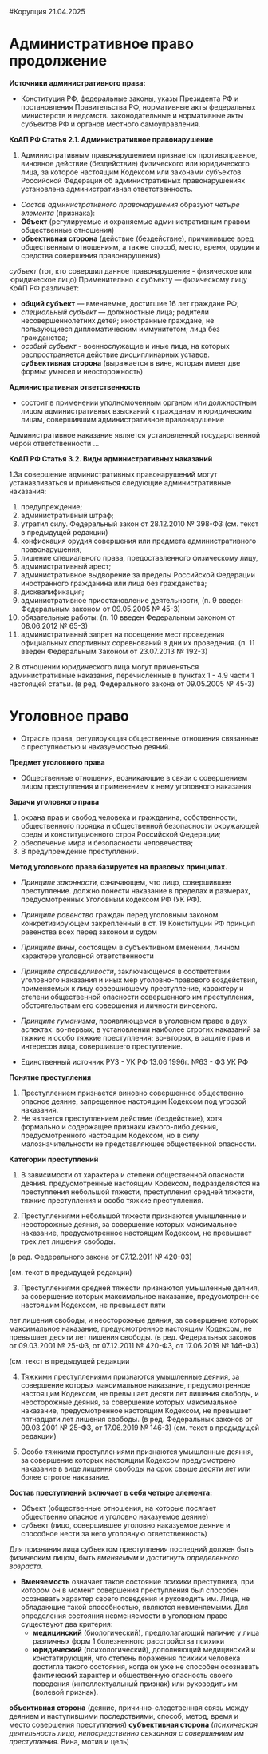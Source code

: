 #Корупция 
21.04.2025
# Административное право продолжение 
**Источники административного права:**
- Конституция РФ, федеральные законы, указы Президента РФ и постановления Правительства РФ, нормативные акты федеральных министерств и ведомств. законодательные и нормативные акты субъектов РФ и органов местного самоуправления.

**КоАП РФ Статья 2.1. Административное правонарушение**
1. Административным правонарушением признается противоправное, виновное действие (бездействие) физического или юридического лица, за которое настоящим Кодексом или законами субъектов Российской Федерации об административных правонарушениях установлена административная ответственность.

- *Состав административного правонарушения* образуют *четыре элемента* (признака):
- **Объект** (регулируемые и охраняемые административным правом общественные отношения)
- **объективная сторона** (действие (бездействие), причинившее вред общественным отношениям, а также способ, место, время, орудия и средства совершения правонарушения)

*субъект* (тот, кто совершил данное правонарушение - физическое или юридическое лицо)
Применительно к субъекту — физическому лицу КоАП РФ различает:

- **общий субъект** — вменяемые, достигшие 16 лет граждане РФ;
- *специальный субъект* — должностные лица; родители несовершеннолетних детей; иностранные граждане, не пользующиеся дипломатическим иммунитетом; лица без гражданства;
- *особый субъект* - военнослужащие и иные лица, на которых распространяется действие дисциплинарных уставов.
**субъективная сторона** (выражается в вине, которая имеет две формы: умысел и неосторожность)

**Административная ответственность**
- состоит в применении уполномоченным органом или должностным лицом административных взысканий к гражданам и юридическим лицам, совершившим административное правонарушение

Административное наказание является установленной государственной мерой ответственности ...

**КоАП РФ Статья 3.2. Виды административных наказаний**

1.За совершение административных правонарушений могут устанавливаться и применяться следующие административные наказания:
1) предупреждение;
2) административный штраф;
3) утратил силу. Федеральный закон от 28.12.2010 № 398-ФЗ (см. текст в предыдущей редакции)
4) конфискация орудия совершения или предмета административного правонарушения;
5) лишение специального права, предоставленного физическому лицу,
6) административный арест;
7) административное выдворение за пределы Российской Федерации иностранного гражданина или лица без гражданства;
8) дисквалификация;
9) административное приостановление деятельности, 
	(п. 9 введен Федеральным законом от 09.05.2005 № 45-3)
10) обязательные работы:
	(п. 10 введен Федеральным законом от 08.06.2012 № 65-3)
11) административный запрет на посещение мест проведения официальных спортивных соревнований в дни их проведения.
	(п. 11 введен Федеральным Законом от 23.07.2013 № 192-3)

2.В отношении юридического лица могут применяться административные наказания, перечисленные в пунктах 1 - 4.9 части 1 настоящей статьи. 
(в ред. Федерального закона от 09.05.2005 № 45-3)


# Уголовное право
- Отрасль права, регулирующая общественные отношения связанные с преступностью и наказуемостью деяний.

**Предмет уголовного права**
- Общественные отношения, возникающие в связи с совершением лицом преступления и применением к нему уголовного наказания

**Задачи уголовного права** 
1. охрана прав и свобод человека и гражданина, собственности, общественного порядка и общественной безопасности окружающей среды и конституционного строя Российской Федерации;
2. обеспечение мира и безопасности человечества;
3. В предупреждение преступлений.

**Метод уголовного права базируется на правовых принципах.**
- *Принципе законности*, означающем, что лицо, совершившее преступление. должно понести наказание в пределах и размерах, предусмотренных Уголовным кодексом РФ (УК РФ).
- *Принципе равенства* граждан перед уголовным законом конкретизирующем закрепленный в ст. 19 Конституции РФ принцип равенства всех перед законом и судом
- *Принципе вины*, состоящем в субъективном вменении, личном характере уголовной ответственности
- *Принципе справедливости*, заключающемся в соответствии уголовного наказания и иных мер уголовно-правового воздействия, применяемых к лицу совершившему преступление, характеру и степени общественной опасности совершенного им преступления, обстоятельствам его совершения и личности виновного.
- *Принципе гуманизма*, проявляющемся в уголовном праве в двух аспектах: во-первых, в установлении наиболее строгих наказаний за тяжкие и особо тяжкие преступления; во-вторых, в защите прав и интересов лица, совершившего преступление.

- Единственный источник РУЗ - УК РФ 13.06 1996г. №63 - ФЗ УК РФ

**Понятие преступления**
1. Преступлением признается виновно совершенное общественно опасное деяние, запрещенное настоящим Кодексом под угрозой наказания.
2. Не является преступлением действие (бездействие), хотя формально и содержащее признаки какого-либо деяния, предусмотренного настоящим Кодексом, но в силу малозначительности не представляющее общественной опасности.

**Категории преступлений**
1. В зависимости от характера и степени общественной опасности деяния. предусмотренные настоящим Кодексом, подразделяются на преступления небольшой тяжести, преступления средней тяжести, тяжкие преступления и особо тяжкие преступления.

2. Преступлениями небольшой тяжести признаются умышленные и неосторожные деяния, за совершение которых максимальное наказание, предусмотренное настоящим Кодексом, не превышает трех лет лишения свободы.

(в ред. Федерального закона от 07.12.2011 № 420-03)

(см. текст в предыдущей редакции)

3. Преступлениями средней тяжести признаются умышленные деяния, за совершение которых максимальное наказание, предусмотренное настояшим Кодексом, не превышает пяти

лет лишения свободы, и неосторожные деяния, за совершение которых максимальное наказание, предусмотренное настоящим Кодексом, не превышает десяти лет лишения свободы. (в ред. Федеральных законов от 09.03.2001 № 25-ФЗ, от 07.12.2011 № 420-ФЗ, от 17.06.2019 № 146-ФЗ)

(см. текст в предыдущей редакции

4. Тяжкими преступлениями признаются умышленные деяния, за совершение которых максимальное наказание, предусмотренное настоящим Кодексом, не превышает десяти лет лишения свободы, и неосторожные деяния, за совершение которых максимальное наказание, предусмотренное настоящим Кодексом, не превышает пятнадцати лет лишения свободы. (в ред. Федеральных законов от 09.03.2001 № 25-ФЗ, от 17.06.2019 № 146-3) (см. текст в предыдущей редакции)

5. Особо тяжкими преступлениями признаются умышленные деяння, за совершение которых настоящим Кодексом предусмотрено наказание в виде лишення свободы на срок свыше десяти лет или более строгое наказание.

**Состав преступлений включает в себя четыре элемента:**
- Объект (общественные отношения, на которые посягает общественно опасное и уголовно наказуемое деяние)
- субъект (лицо, совершившее уголовно наказуемое деяние и способное нести за него уголовную ответственность)

Для признания лица субъектом преступления последний должен быть физическим лицом, быть *вменяемым* и *достигнуть определенного возраста*.
- **Вменяемость** означает такое состояние психики преступника, при котором он в момент совершения преступления был способен осознавать характер своего поведения и руководить им. Лица, не обладающие такой способностью, являются невменяемыми. Для определения состояния невменяемости в уголовном праве существуют два критерия:
	- **медицинский** (биологический), предполагающий наличие у лица различных форм 1 болезненного расстройства психики 
	- **юридический** (психологический), дополняющий медицинский и констатирующий, что степень поражения психики человека достигла такого состояния, когда он уже не способен осознавать фактический характер и общественную опасность своего поведения (интеллектуальный признак) или руководить им (волевой признак).

**объективная сторона** (деяние, причинно-следственная связь между деянием и наступившими последствиями, способ, метод, время и место совершения преступления)
**субъективная сторона** (*психическая деятельность лица, непосредственно связанная с совершением им преступления*. Вина, мотив и цель)
